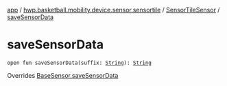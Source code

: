 [app](../../index.md) / [hwp.basketball.mobility.device.sensor.sensortile](../index.md) / [SensorTileSensor](index.md) / [saveSensorData](.)

# saveSensorData

`open fun saveSensorData(suffix: `[`String`](https://kotlinlang.org/api/latest/jvm/stdlib/kotlin/-string/index.html)`): `[`String`](https://kotlinlang.org/api/latest/jvm/stdlib/kotlin/-string/index.html)

Overrides [BaseSensor.saveSensorData](../../hwp.basketball.mobility.device.sensor/-base-sensor/save-sensor-data.md)

